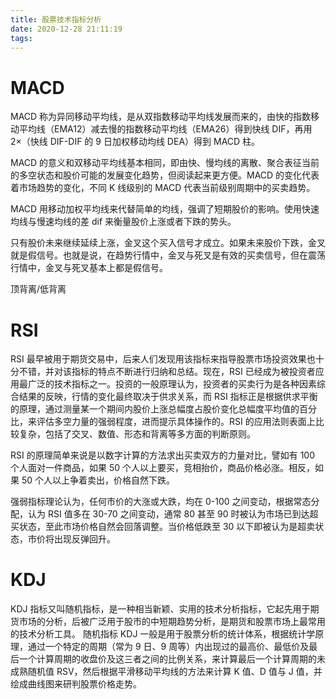 ```yaml
---
title: 股票技术指标分析
date: 2020-12-28 21:11:19
tags:
---
```


# MACD

MACD 称为异同移动平均线，是从双指数移动平均线发展而来的，由快的指数移动平均线（EMA12）减去慢的指数移动平均线（EMA26）得到快线 DIF，再用 2×（快线 DIF-DIF 的 9 日加权移动均线 DEA）得到 MACD 柱。

MACD 的意义和双移动平均线基本相同，即由快、慢均线的离散、聚合表征当前的多空状态和股价可能的发展变化趋势，但阅读起来更方便。MACD 的变化代表着市场趋势的变化，不同 K 线级别的 MACD 代表当前级别周期中的买卖趋势。

MACD 用移动加权平均线来代替简单的均线，强调了短期股价的影响。使用快速均线与慢速均线的差 dif 来衡量股价上涨或者下跌的势头。

只有股价未来继续延续上涨，金叉这个买入信号才成立。如果未来股价下跌，金叉就是假信号。也就是说，在趋势行情中，金叉与死叉是有效的买卖信号，但在震荡行情中，金叉与死叉基本上都是假信号。

顶背离/低背离

# RSI

RSI 最早被用于期货交易中，后来人们发现用该指标来指导股票市场投资效果也十分不错，并对该指标的特点不断进行归纳和总结。现在，RSI 已经成为被投资者应用最广泛的技术指标之一。投资的一般原理认为，投资者的买卖行为是各种因素综合结果的反映，行情的变化最终取决于供求关系，而 RSI 指标正是根据供求平衡的原理，通过测量某一个期间内股价上涨总幅度占股价变化总幅度平均值的百分比，来评估多空力量的强弱程度，进而提示具体操作的。RSI 的应用法则表面上比较复杂，包括了交叉、数值、形态和背离等多方面的判断原则。

RSI 的原理简单来说是以数字计算的方法求出买卖双方的力量对比，譬如有 100 个人面对一件商品，如果 50 个人以上要买，竞相抬价，商品价格必涨。相反，如果 50 个人以上争着卖出，价格自然下跌。

强弱指标理论认为，任何市价的大涨或大跌，均在 0-100 之间变动，根据常态分配，认为 RSI 值多在 30-70 之间变动，通常 80 甚至 90 时被认为市场已到达超买状态，至此市场价格自然会回落调整。当价格低跌至 30 以下即被认为是超卖状态，市价将出现反弹回升。

# KDJ

KDJ 指标又叫随机指标，是一种相当新颖、实用的技术分析指标，它起先用于期货市场的分析，后被广泛用于股市的中短期趋势分析，是期货和股票市场上最常用的技术分析工具。
随机指标 KDJ 一般是用于股票分析的统计体系，根据统计学原理，通过一个特定的周期（常为 9 日、9 周等）内出现过的最高价、最低价及最后一个计算周期的收盘价及这三者之间的比例关系，来计算最后一个计算周期的未成熟随机值 RSV，然后根据平滑移动平均线的方法来计算 K 值、D 值与 J 值，并绘成曲线图来研判股票价格走势。
